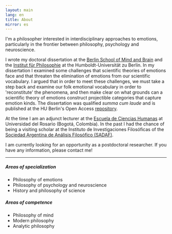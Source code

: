 ```yaml
---
layout: main
lang: en
title: About
mirror: es
---
```

I'm a philosopher interested in interdisciplinary approaches to emotions, particularly in the frontier between philosophy, psychology and neuroscience.

I wrote my doctoral dissertation at the [Berlin School of Mind and Brain](http://www.mind-and-brain.de/home/) and the [Institut für Philosophie](https://www.philosophie.hu-berlin.de/) at the Humboldt-Universität zu Berlin. In my dissertation I examined some challenges that scientific theories of emotions face and that threaten the elimination of emotions from our scientific vocabulary. I argued that in order to meet these challenges, we must take a step back and examine our folk emotional vocabulary in order to 'reconstitute' the phenomena, and then make clear on what grounds can a scientific theory of emotions construct projectible categories that capture emotion kinds. The dissertation was qualified _summa cum laude_ and is published at the HU Berlin's Open Access [repository](https://edoc.hu-berlin.de/handle/18452/22778).

At the time I am an adjunct lecturer at the [Escuela de Ciencias Humanas](http://www.urosario.edu.co/Escuela-de-Ciencias-Humanas/inicio/) at Universidad del Rosario (Bogotá, Colombia). In the past I had the chance of being a visiting scholar at the Instituto de Investigaciones Filosóficas of the [Sociedad Argentina de Análisis Filosófico (SADAF)](http://www.sadaf.org.ar/es/).

I am currently looking for an opportunity as a postdoctoral researcher. If you have any information, please contact me! 

<hr>

<div class="row" id="areas">
  <div class="col-lg-6">
    <h5>Areas of specialization</h5>
    <ul>
    <li>Philosophy of emotions</li>
    <li>Philosophy of psychology and neuroscience</li>
    <li>History and philosophy of science</li>
    </ul>
  </div>
<div class="col-lg-6">
  <h5>Areas of competence</h5>
  <ul>
  <li>Philosophy of mind</li>
  <li>Modern philosophy</li>
  <li>Analytic philosophy</li>
  </ul>
  </div>
</div>
